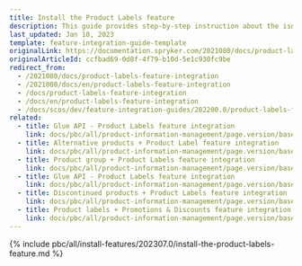 ```yaml
---
title: Install the Product Labels feature
description: This guide provides step-by-step instruction about the isntallation of the Product Lables feature
last_updated: Jan 10, 2023
template: feature-integration-guide-template
originalLink: https://documentation.spryker.com/2021080/docs/product-labels-feature-integration
originalArticleId: ccfbad69-0d8f-4f79-b10d-5e1c930fc9be
redirect_from:
  - /2021080/docs/product-labels-feature-integration
  - /2021080/docs/en/product-labels-feature-integration
  - /docs/product-labels-feature-integration
  - /docs/en/product-labels-feature-integration
  - /docs/scos/dev/feature-integration-guides/202200.0/product-labels-feature-integration.html
related:
  - title: Glue API - Product Labels feature integration
    link: docs/pbc/all/product-information-management/page.version/base-shop/install-and-upgrade/install-glue-api/install-the-product-labels-glue-api.html
  - title: Alternative products + Product Label feature integration
    link: docs/pbc/all/product-information-management/page.version/base-shop/install-and-upgrade/install-features/install-the-alternative-products-product-labels-feature.html
  - title: Product group + Product Labels feature integration
    link: docs/pbc/all/product-information-management/page.version/base-shop/install-and-upgrade/install-features/install-the-product-group-product-labels-feature.html
  - title: Glue API - Product Labels feature integration
    link: docs/pbc/all/product-information-management/page.version/base-shop/install-and-upgrade/install-glue-api/install-the-product-labels-glue-api.html
  - title: Discontinued products + Product Labels feature integration
    link: docs/pbc/all/product-information-management/page.version/base-shop/install-and-upgrade/install-features/install-the-discontinued-products-product-labels-feature.html
  - title: Product labels + Promotions & Discounts feature integration
    link: docs/pbc/all/product-information-management/page.version/base-shop/install-and-upgrade/install-features/install-the-product-labels-promotions-and-discounts-feature.html
---
```


{% include pbc/all/install-features/202307.0/install-the-product-labels-feature.md %} <!-- To edit, see /_includes/pbc/all/install-features/202307.0/install-the-product-labels-feature.md -->
